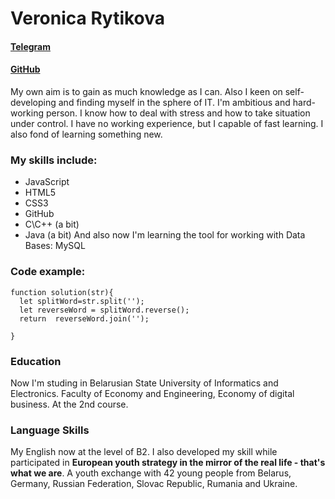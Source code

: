 # Veronica Rytikova
#### [Telegram](https://t.me/veronica_aci)
#### [GitHub](https://github.com/VRytikova)

My own aim is to gain as much knowledge as I can. Also I keen on self-developing and finding myself in the sphere of IT.
I'm ambitious and hard-working person. I know  how to deal with stress and how to take situation under control. 
I have no working experience, but I capable of fast learning. I also fond of learning something new. 

### My skills include:
  * JavaScript
  * HTML5
  * CSS3
  * GitHub
  * C\C++ (a bit)
  * Java (a bit)
 And also now I'm learning the tool for working with Data Bases: MySQL

### Code example:
```
function solution(str){
  let splitWord=str.split('');
  let reverseWord = splitWord.reverse();
  return  reverseWord.join('');

}
```
### Education
Now I'm studing in Belarusian State University of Informatics and Electronics. Faculty of Economy and Engineering, Economy of digital business.
At the 2nd course.
### Language Skills
My English now at the level of B2. I also developed my skill while participated in **European youth strategy in the mirror of the real life - that's what we are**.
A youth exchange with 42 young people from Belarus, Germany, Russian Federation, Slovac Republic, Rumania and Ukraine.
